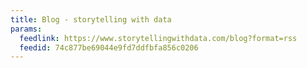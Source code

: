 ```yaml
---
title: Blog - storytelling with data
params:
  feedlink: https://www.storytellingwithdata.com/blog?format=rss
  feedid: 74c877be69044e9fd7ddfbfa856c0206
---
```

